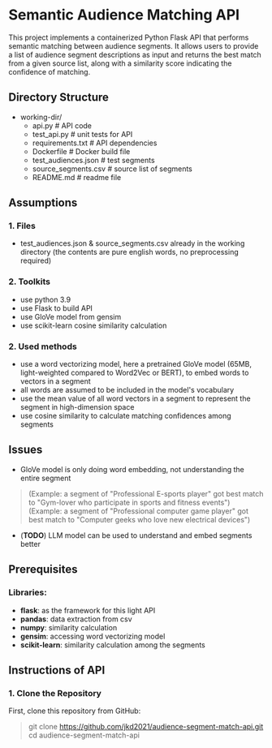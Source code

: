 # Semantic Audience Matching API

This project implements a containerized Python Flask API that performs semantic matching between audience segments. 
It allows users to provide a list of audience segment descriptions as input and returns the best match from a given 
source list, along with a similarity score indicating the confidence of matching.

## Directory Structure

- working-dir/
  - api.py # API code
  - test_api.py # unit tests for API
  - requirements.txt # API dependencies
  - Dockerfile # Docker build file
  - test_audiences.json # test segments
  - source_segments.csv # source list of segments
  - README.md # readme file


## Assumptions

### 1. Files

- test_audiences.json & source_segments.csv already in the working directory (the contents are pure english words, no preprocessing required)

### 2. Toolkits

- use python 3.9
- use Flask to build API
- use GloVe model from gensim
- use scikit-learn cosine similarity calculation

### 2. Used methods

- use a word vectorizing model, here a pretrained GloVe model (65MB, light-weighted compared to Word2Vec or BERT), to embed words to vectors in a segment
- all words are assumed to be included in the model's vocabulary
- use the mean value of all word vectors in a segment to represent the segment in high-dimension space
- use cosine similarity to calculate matching confidences among segments

## Issues

- GloVe model is only doing word embedding, not understanding the entire segment
> (Example: a segment of  "Professional E-sports player" got best match to "Gym-lover who participate in sports and fitness events")\
> (Example: a segment of  "Professional computer game player" got best match to "Computer geeks who love new electrical devices")
- (**TODO**) LLM model can be used to understand and embed segments better

## Prerequisites

### Libraries:

- **flask**: as the framework for this light API
- **pandas**: data extraction from csv
- **numpy**: similarity calculation
- **gensim**: accessing word vectorizing model
- **scikit-learn**: similarity calculation among the segments


## Instructions of API

### 1. Clone the Repository

First, clone this repository from GitHub:
> git clone https://github.com/jkd2021/audience-segment-match-api.git \
cd audience-segment-match-api
